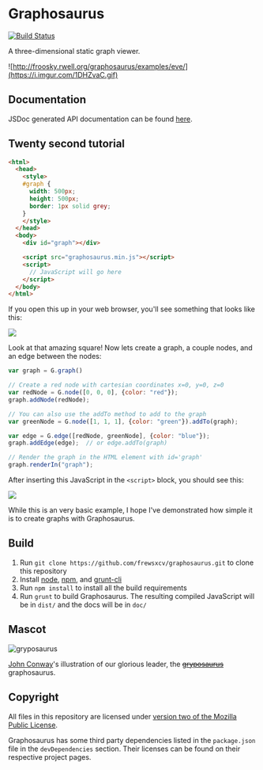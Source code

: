 # Graphosaurus

[![Build Status](https://travis-ci.org/frewsxcv/graphosaurus.svg)](https://travis-ci.org/frewsxcv/graphosaurus)

A three-dimensional static graph viewer.

![http://froosky.rwell.org/graphosaurus/examples/eve/](https://i.imgur.com/1DHZvaC.gif)

## Documentation

JSDoc generated API documentation can be found [here](https://cdn.rawgit.com/frewsxcv/graphosaurus/master/doc/index.html).

## Twenty second tutorial

```html
<html>
  <head>
    <style>
    #graph {
      width: 500px;
      height: 500px;
      border: 1px solid grey;
    }
    </style>
  </head>
  <body>
    <div id="graph"></div>

    <script src="graphosaurus.min.js"></script>
    <script>
      // JavaScript will go here
    </script>
  </body>
</html>
```

If you open this up in your web browser, you'll see something that looks like this:

![](https://i.imgur.com/LnAvptu.png)

Look at that amazing square! Now lets create a graph, a couple nodes, and an edge between the nodes:

```js
var graph = G.graph()

// Create a red node with cartesian coordinates x=0, y=0, z=0
var redNode = G.node([0, 0, 0], {color: "red"});
graph.addNode(redNode);

// You can also use the addTo method to add to the graph
var greenNode = G.node([1, 1, 1], {color: "green"}).addTo(graph);

var edge = G.edge([redNode, greenNode], {color: "blue"});
graph.addEdge(edge);  // or edge.addTo(graph)

// Render the graph in the HTML element with id='graph'
graph.renderIn("graph");
```

After inserting this JavaScript in the `<script>` block, you should see this:

![](https://i.imgur.com/0ylXUd6.gif)

While this is an very basic example, I hope I've demonstrated how simple it is to create graphs with Graphosaurus.

## Build

1. Run `git clone https://github.com/frewsxcv/graphosaurus.git` to clone this repository
1. Install [node](http://nodejs.org/), [npm](https://www.npmjs.org/), and [grunt-cli](https://www.npmjs.org/package/grunt-cli)
1. Run `npm install` to install all the build requirements
1. Run `grunt` to build Graphosaurus. The resulting compiled JavaScript will be in `dist/` and the docs will be in `doc/`

## Mascot

![gryposaurus](https://upload.wikimedia.org/wikipedia/commons/7/70/Gryposaurus-notabilis_jconway.png)

[John Conway](https://en.wikipedia.org/wiki/User:John.Conway)'s illustration of our glorious leader, the ~~[gryposaurus](https://en.wikipedia.org/wiki/gryposaurus)~~ graphosaurus.

## Copyright

All files in this repository are licensed under [version two of the Mozilla Public License](https://github.com/frewsxcv/graphosaurus/blob/master/LICENSE.md).

Graphosaurus has some third party dependencies listed in the `package.json` file in the `devDependencies` section. Their licenses can be found on their respective project pages.
